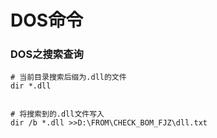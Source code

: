 # DOS命令

### DOS之搜索查询

```dos
# 当前目录搜索后缀为.dll的文件
dir *.dll


# 将搜索到的.dll文件写入
dir /b *.dll >>D:\FROM\CHECK_BOM_FJZ\dll.txt
```

